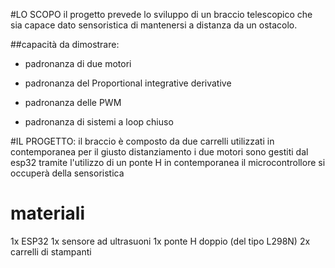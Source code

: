 #LO SCOPO
il progetto prevede lo sviluppo di un braccio telescopico che sia capace dato sensoristica di mantenersi a distanza da un ostacolo.

##capacità da dimostrare:
- padronanza di due motori
  
- padronanza del Proportional integrative derivative

- padronanza delle PWM 

- padronanza di sistemi a loop chiuso


#IL PROGETTO:
il braccio è composto da due carrelli utilizzati in contemporanea per il giusto distanziamento
i due motori sono gestiti dal esp32 tramite l'utilizzo di un ponte H
in contemporanea il microcontrollore si occuperà della sensoristica

# materiali
1x ESP32
1x sensore ad ultrasuoni
1x ponte H doppio (del tipo L298N)
2x carrelli di stampanti
